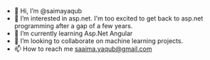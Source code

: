 - 👋 Hi, I’m @saimayaqub
- 👀 I’m interested in asp.net. I'm too excited to get back to asp.net programming after a gap of a few years. 
- 🌱 I’m currently learning Asp.Net Angular
- 💞️ I’m looking to collaborate on machine learning projects.
- 📫 How to reach me saaima.yaqub@gmail.com

<!---
saimayaqub/saimayaqub is a ✨ special ✨ repository because its `README.md` (this file) appears on your GitHub profile.
You can click the Preview link to take a look at your changes.
--->
